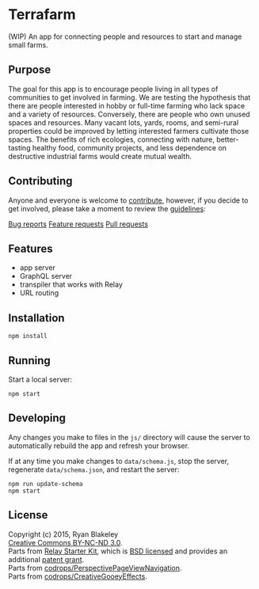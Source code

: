 # Terrafarm

(WIP) An app for connecting people and resources to start and manage small farms.

## Purpose

The goal for this app is to encourage people living in all types of communities to get involved in farming. We are testing the hypothesis that there are people interested in hobby or full-time farming who lack space and a variety of resources. Conversely, there are people who own unused spaces and resources. Many vacant lots, yards, rooms, and semi-rural properties could be improved by letting interested farmers cultivate those spaces. The benefits of rich ecologies, connecting with nature, better-tasting healthy food, community projects, and less dependence on destructive industrial farms would create mutual wealth.

## Contributing

Anyone and everyone is welcome to [contribute](./NOTES/CONTRIBUTING.md), however, if you decide to get involved, please take a moment to review the [guidelines](./NOTES/CONTRIBUTING.md):

[Bug reports](./NOTES/CONTRIBUTING.md#bugs)
[Feature requests](./NOTES/CONTRIBUTING.md#features)
[Pull requests](./NOTES/CONTRIBUTING.md#pull-requests)

## Features

- app server
- GraphQL server
- transpiler that works with Relay
- URL routing

## Installation

```
npm install
```

## Running

Start a local server:

```
npm start
```

## Developing

Any changes you make to files in the `js/` directory will cause the server to
automatically rebuild the app and refresh your browser.

If at any time you make changes to `data/schema.js`, stop the server,
regenerate `data/schema.json`, and restart the server:

```
npm run update-schema
npm start
```

## License

Copyright (c) 2015, Ryan Blakeley  
[Creative Commons BY-NC-ND 3.0](http://creativecommons.org/licenses/by-nc-nd/3.0/).  
Parts from [Relay Starter Kit](https://github.com/relayjs/relay-starter-kit), which is [BSD licensed](./NOTES/LICENSE) and provides an additional [patent grant](./NOTES/PATENTS).  
Parts from [codrops/PerspectivePageViewNavigation](https://github.com/codrops/PerspectivePageViewNavigation).  
Parts from [codrops/CreativeGooeyEffects](https://github.com/codrops/CreativeGooeyEffects).  
